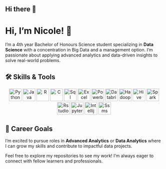 ## Hi there 👋

# Hi, I’m Nicole! 👋

I’m a 4th year Bachelor of Honours Science student specializing in **Data Science** with a concentration in Big Data and a management option. I’m passionate about applying advanced analytics and data-driven insights to solve real-world problems.

## 🛠️ Skills & Tools  
<p align="center">
  <img alt="Python" src="https://skillicons.dev/icons?i=python" width="40" height="40" />
  <img alt="Java" src="https://skillicons.dev/icons?i=java" width="40" height="40" />
  <img alt="R" src="https://skillicons.dev/icons?i=r" width="40" height="40" />
  <img alt="C" src="https://skillicons.dev/icons?i=c" width="40" height="40" />
  <img alt="Sql" src="https://skillicons.dev/icons?i=sql" width="40" height="40" />
  <img alt="Excel" src="https://skillicons.dev/icons?i=excel" width="40" height="40" />
  <img alt="Powerbi" src="https://skillicons.dev/icons?i=powerbi" width="40" height="40" />
  <img alt="Databricks" src="https://skillicons.dev/icons?i=databricks" width="40" height="40" />
  <img alt="Hadoop" src="https://skillicons.dev/icons?i=hadoop" width="40" height="40" />
  <img alt="Hive" src="https://skillicons.dev/icons?i=hive" width="40" height="40" />
  <img alt="Spark" src="https://skillicons.dev/icons?i=spark" width="40" height="40" />
  <img alt="Rstudio" src="https://skillicons.dev/icons?i=rstudio" width="40" height="40" />
  <img alt="Jupyter" src="https://skillicons.dev/icons?i=jupyter" width="40" height="40" />
  <img alt="Intellij" src="https://skillicons.dev/icons?i=intellij" width="40" height="40" />
  <img alt="Ssms" src="https://skillicons.dev/icons?i=mssql" width="40" height="40" />
</p>


## 🎯 Career Goals  
I’m excited to pursue roles in **Advanced Analytics** or **Data Analytics** where I can grow my skills and contribute to impactful data projects.

Feel free to explore my repositories to see my work! I’m always eager to connect with fellow learners and professionals.


<!--
**nc-2074/nc-2074** is a ✨ _special_ ✨ repository because its `README.md` (this file) appears on your GitHub profile.

Here are some ideas to get you started:

- 🔭 I’m currently working on ...
- 🌱 I’m currently learning ...
- 👯 I’m looking to collaborate on ...
- 🤔 I’m looking for help with ...
- 💬 Ask me about ...
- 📫 How to reach me: ...
- 😄 Pronouns: ...
- ⚡ Fun fact: ...
-->
